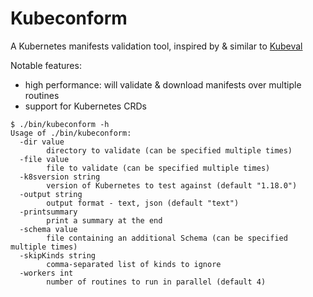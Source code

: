 # Kubeconform

A Kubernetes manifests validation tool, inspired by & similar to [Kubeval](https://github.com/instrumenta/kubeval)

Notable features:
 * high performance: will validate & download manifests over multiple routines
 * support for Kubernetes CRDs

```
$ ./bin/kubeconform -h
Usage of ./bin/kubeconform:
  -dir value
        directory to validate (can be specified multiple times)
  -file value
        file to validate (can be specified multiple times)
  -k8sversion string
        version of Kubernetes to test against (default "1.18.0")
  -output string
        output format - text, json (default "text")
  -printsummary
        print a summary at the end
  -schema value
        file containing an additional Schema (can be specified multiple times)
  -skipKinds string
        comma-separated list of kinds to ignore
  -workers int
        number of routines to run in parallel (default 4)
```
